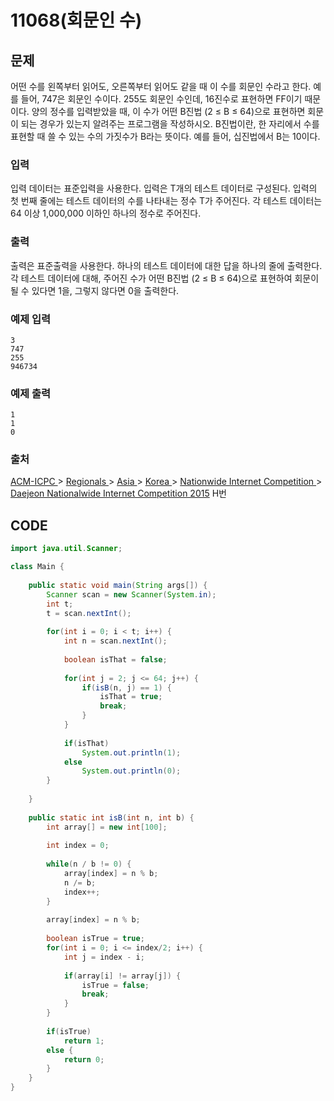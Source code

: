 # 11068\(회문인 수\)

## 문제

어떤 수를 왼쪽부터 읽어도, 오른쪽부터 읽어도 같을 때 이 수를 회문인 수라고 한다. 예를 들어, 747은 회문인 수이다. 255도 회문인 수인데, 16진수로 표현하면 FF이기 때문이다. 양의 정수를 입력받았을 때, 이 수가 어떤 B진법 \(2 ≤ B ≤ 64\)으로 표현하면 회문이 되는 경우가 있는지 알려주는 프로그램을 작성하시오. B진법이란, 한 자리에서 수를 표현할 때 쓸 수 있는 수의 가짓수가 B라는 뜻이다. 예를 들어, 십진법에서 B는 10이다. 

### 입력

입력 데이터는 표준입력을 사용한다. 입력은 T개의 테스트 데이터로 구성된다. 입력의 첫 번째 줄에는 테스트 데이터의 수를 나타내는 정수 T가 주어진다. 각 테스트 데이터는 64 이상 1,000,000 이하인 하나의 정수로 주어진다.

### 출력

출력은 표준출력을 사용한다. 하나의 테스트 데이터에 대한 답을 하나의 줄에 출력한다. 각 테스트 데이터에 대해, 주어진 수가 어떤 B진법 \(2 ≤ B ≤ 64\)으로 표현하여 회문이 될 수 있다면 1을, 그렇지 않다면 0을 출력한다.

### 예제 입력

```text
3
747
255
946734
```

### 예제 출력

```text
1
1
0
```

### 출처

[ACM-ICPC ](https://www.acmicpc.net/category/1)&gt; [Regionals ](https://www.acmicpc.net/category/7)&gt; [Asia ](https://www.acmicpc.net/category/42)&gt; [Korea ](https://www.acmicpc.net/category/211)&gt; [Nationwide Internet Competition ](https://www.acmicpc.net/category/256)&gt; [Daejeon Nationalwide Internet Competition 2015](https://www.acmicpc.net/category/detail/1368) H번

## CODE

```java
import java.util.Scanner;

class Main {
	
	public static void main(String args[]) {
		Scanner scan = new Scanner(System.in);
		int t;
		t = scan.nextInt();
		
		for(int i = 0; i < t; i++) {
			int n = scan.nextInt();
			
			boolean isThat = false;
			
			for(int j = 2; j <= 64; j++) {
				if(isB(n, j) == 1) {
					isThat = true;
					break;
				}
			}
			
			if(isThat)
				System.out.println(1);
			else
				System.out.println(0);
		}
		
	}
	
	public static int isB(int n, int b) {
		int array[] = new int[100];
		
		int index = 0;
		
		while(n / b != 0) {
			array[index] = n % b;
			n /= b;
			index++;
		}
		
		array[index] = n % b;
		
		boolean isTrue = true;
		for(int i = 0; i <= index/2; i++) {
			int j = index - i;
			
			if(array[i] != array[j]) {
				isTrue = false;
				break;
			}
		}
		
		if(isTrue)
			return 1;
		else {
			return 0;
		}
	}
}
```

